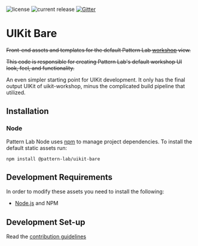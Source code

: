 ![license](https://img.shields.io/github/license/pattern-lab/patternlab-node.svg)
![current release](https://img.shields.io/npm/v/@pattern-lab/uikit-bare.svg)
[![Gitter](https://img.shields.io/gitter/room/pattern-lab/node.svg)](https://gitter.im/pattern-lab/node)

# UIKit Bare

~~Front-end assets and templates for the default Pattern Lab [workshop](http://bradfrost.com/blog/post/the-workshop-and-the-storefront/) view.~~

~~This code is responsible for creating Pattern Lab's default workshop UI look, feel, and functionality.~~

An even simpler starting point for UIKit development. It only has the final output UIKit of uikit-workshop, minus the complicated build pipeline that utilized. 


## Installation

### Node

Pattern Lab Node uses [npm](https://www.npmjs.com/) to manage project dependencies. To install the default static assets run:

    npm install @pattern-lab/uikit-bare

## Development Requirements

In order to modify these assets you need to install the following:

* [Node.js](http://nodejs.org) and NPM

## Development Set-up

Read the [contribution guidelines](https://github.com/pattern-lab/patternlab-node/blob/master/packages/uikit-workshop/.github/CONTRIBUTING.md)
